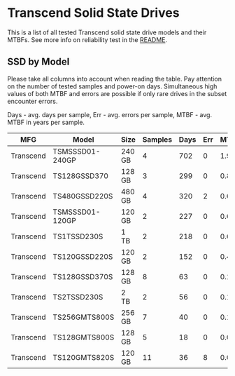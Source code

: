 Transcend Solid State Drives
============================

This is a list of all tested Transcend solid state drive models and their MTBFs. See
more info on reliability test in the [README](https://github.com/linuxhw/EnterpriseDrive).

SSD by Model
------------

Please take all columns into account when reading the table. Pay attention on the
number of tested samples and power-on days. Simultaneous high values of both MTBF
and errors are possible if only rare drives in the subset encounter errors.

Days - avg. days per sample,
Err  - avg. errors per sample,
MTBF - avg. MTBF in years per sample.

| MFG       | Model              | Size   | Samples | Days  | Err   | MTBF |
|-----------|--------------------|--------|---------|-------|-------|------|
| Transcend | TSMSSSD01-240GP    | 240 GB | 4       | 702   | 0     | 1.92   |
| Transcend | TS128GSSD370       | 128 GB | 3       | 299   | 0     | 0.82   |
| Transcend | TS480GSSD220S      | 480 GB | 4       | 320   | 2     | 0.63   |
| Transcend | TSMSSSD01-120GP    | 120 GB | 2       | 227   | 0     | 0.62   |
| Transcend | TS1TSSD230S        | 1 TB   | 2       | 218   | 0     | 0.60   |
| Transcend | TS120GSSD220S      | 120 GB | 2       | 152   | 0     | 0.42   |
| Transcend | TS128GSSD370S      | 128 GB | 8       | 63    | 0     | 0.17   |
| Transcend | TS2TSSD230S        | 2 TB   | 2       | 56    | 0     | 0.16   |
| Transcend | TS256GMTS800S      | 256 GB | 7       | 40    | 0     | 0.11   |
| Transcend | TS128GMTS800S      | 128 GB | 5       | 18    | 0     | 0.05   |
| Transcend | TS120GMTS820S      | 120 GB | 11      | 36    | 8     | 0.03   |

